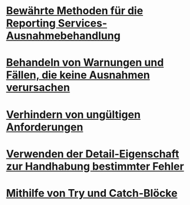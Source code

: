 # [Bewährte Methoden für die Reporting Services-Ausnahmebehandlung](best-practices-for-reporting-services-exception-handling.md)
# [Behandeln von Warnungen und Fällen, die keine Ausnahmen verursachen](handling-warnings-and-cases-that-do-not-cause-exceptions.md)
# [Verhindern von ungültigen Anforderungen](preventing-invalid-requests.md)
# [Verwenden der Detail-Eigenschaft zur Handhabung bestimmter Fehler](using-the-detail-property-to-handle-specific-errors.md)
# [Mithilfe von Try und Catch-Blöcke](using-try-and-catch-blocks.md)
